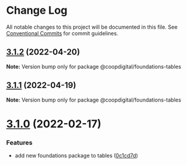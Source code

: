 # Change Log

All notable changes to this project will be documented in this file.
See [Conventional Commits](https://conventionalcommits.org) for commit guidelines.

## [3.1.2](https://github.com/coopdigital/coop-frontend/compare/@coopdigital/foundations-tables@3.1.1...@coopdigital/foundations-tables@3.1.2) (2022-04-20)

**Note:** Version bump only for package @coopdigital/foundations-tables





## [3.1.1](https://github.com/coopdigital/coop-frontend/compare/@coopdigital/foundations-tables@3.1.0...@coopdigital/foundations-tables@3.1.1) (2022-04-19)

**Note:** Version bump only for package @coopdigital/foundations-tables





# [3.1.0](https://github.com/coopdigital/coop-frontend/compare/@coopdigital/foundations-tables@3.0.2...@coopdigital/foundations-tables@3.1.0) (2022-02-17)


### Features

* add new foundations package to tables ([0c1cd7d](https://github.com/coopdigital/coop-frontend/commit/0c1cd7ddc9513cf877004cdbc822906bef40b959))
